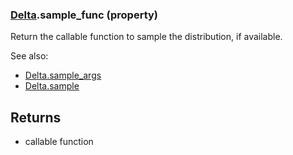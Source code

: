 ### [Delta](Delta.md).sample_func (property)




Return the callable function to sample the distribution, if available.

See also:

* [Delta.sample_args](Delta.sample_args.md)
* [Delta.sample](Delta.sample.md)

Returns
--------
* callable function

